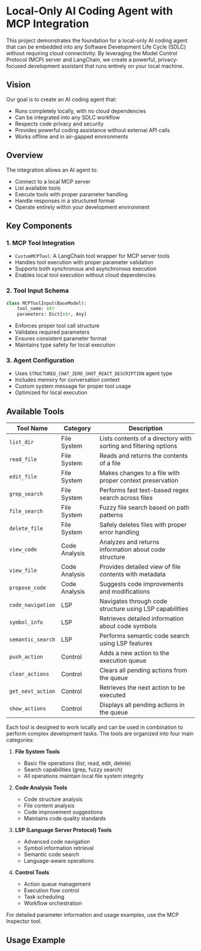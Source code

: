 # Local-Only AI Coding Agent with MCP Integration

This project demonstrates the foundation for a local-only AI coding agent that can be embedded into any Software Development Life Cycle (SDLC) without requiring cloud connectivity. By leveraging the Model Control Protocol (MCP) server and LangChain, we create a powerful, privacy-focused development assistant that runs entirely on your local machine.

## Vision

Our goal is to create an AI coding agent that:
- Runs completely locally, with no cloud dependencies
- Can be integrated into any SDLC workflow
- Respects code privacy and security
- Provides powerful coding assistance without external API calls
- Works offline and in air-gapped environments

## Overview

The integration allows an AI agent to:
- Connect to a local MCP server
- List available tools
- Execute tools with proper parameter handling
- Handle responses in a structured format
- Operate entirely within your development environment

## Key Components

### 1. MCP Tool Integration
- `CustomMCPTool`: A LangChain tool wrapper for MCP server tools
- Handles tool execution with proper parameter validation
- Supports both synchronous and asynchronous execution
- Enables local tool execution without cloud dependencies

### 2. Tool Input Schema
```python
class MCPToolInput(BaseModel):
    tool_name: str
    parameters: Dict[str, Any]
```
- Enforces proper tool call structure
- Validates required parameters
- Ensures consistent parameter format
- Maintains type safety for local execution

### 3. Agent Configuration
- Uses `STRUCTURED_CHAT_ZERO_SHOT_REACT_DESCRIPTION` agent type
- Includes memory for conversation context
- Custom system message for proper tool usage
- Optimized for local execution

## Available Tools

| Tool Name | Category | Description |
|-----------|----------|-------------|
| `list_dir` | File System | Lists contents of a directory with sorting and filtering options |
| `read_file` | File System | Reads and returns the contents of a file |
| `edit_file` | File System | Makes changes to a file with proper context preservation |
| `grep_search` | File System | Performs fast text-based regex search across files |
| `file_search` | File System | Fuzzy file search based on path patterns |
| `delete_file` | File System | Safely deletes files with proper error handling |
| `view_code` | Code Analysis | Analyzes and returns information about code structure |
| `view_file` | Code Analysis | Provides detailed view of file contents with metadata |
| `propose_code` | Code Analysis | Suggests code improvements and modifications |
| `code_navigation` | LSP | Navigates through code structure using LSP capabilities |
| `symbol_info` | LSP | Retrieves detailed information about code symbols |
| `semantic_search` | LSP | Performs semantic code search using LSP features |
| `push_action` | Control | Adds a new action to the execution queue |
| `clear_actions` | Control | Clears all pending actions from the queue |
| `get_next_action` | Control | Retrieves the next action to be executed |
| `show_actions` | Control | Displays all pending actions in the queue |

Each tool is designed to work locally and can be used in combination to perform complex development tasks. The tools are organized into four main categories:

1. **File System Tools**
   - Basic file operations (list, read, edit, delete)
   - Search capabilities (grep, fuzzy search)
   - All operations maintain local file system integrity

2. **Code Analysis Tools**
   - Code structure analysis
   - File content analysis
   - Code improvement suggestions
   - Maintains code quality standards

3. **LSP (Language Server Protocol) Tools**
   - Advanced code navigation
   - Symbol information retrieval
   - Semantic code search
   - Language-aware operations

4. **Control Tools**
   - Action queue management
   - Execution flow control
   - Task scheduling
   - Workflow orchestration

For detailed parameter information and usage examples, use the MCP Inspector tool.

## Usage Example

```